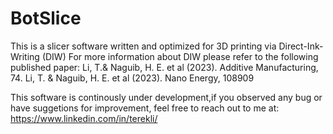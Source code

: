 # BotSlice

This is a slicer software written and optimized for 3D printing via Direct-Ink-Writing (DIW)
For more information about DIW please refer to the following published paper:
Li, T.& Naguib, H. E. et al (2023). Additive Manufacturing, 74.
Li, T. & Naguib, H. E. et al (2023). Nano Energy, 108909

This software is continously under development,if you observed any bug or have suggetions for improvement, feel free to reach out to me at: https://www.linkedin.com/in/terekli/
